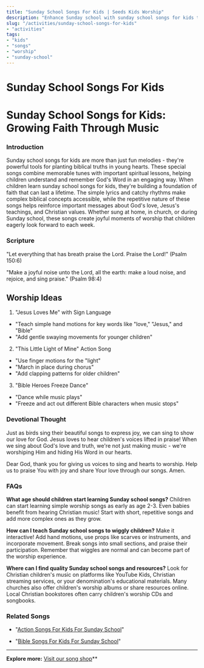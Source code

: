 ```yaml
---
title: "Sunday School Songs For Kids | Seeds Kids Worship"
description: "Enhance Sunday school with sunday school songs for kids that teach faith through music. Educational worship resources for children."
slug: "/activities/sunday-school-songs-for-kids"
- "activities"
tags:
- "kids"
- "songs"
- "worship"
- "sunday-school"
---
```


# Sunday School Songs For Kids

# Sunday School Songs for Kids: Growing Faith Through Music

### Introduction
Sunday school songs for kids are more than just fun melodies - they're powerful tools for planting biblical truths in young hearts. These special songs combine memorable tunes with important spiritual lessons, helping children understand and remember God's Word in an engaging way. When children learn sunday school songs for kids, they're building a foundation of faith that can last a lifetime. The simple lyrics and catchy rhythms make complex biblical concepts accessible, while the repetitive nature of these songs helps reinforce important messages about God's love, Jesus's teachings, and Christian values. Whether sung at home, in church, or during Sunday school, these songs create joyful moments of worship that children eagerly look forward to each week.

### Scripture
"Let everything that has breath praise the Lord. Praise the Lord!" (Psalm 150:6)

"Make a joyful noise unto the Lord, all the earth: make a loud noise, and rejoice, and sing praise." (Psalm 98:4)

## Worship Ideas
1. "Jesus Loves Me" with Sign Language
- "Teach simple hand motions for key words like "love," "Jesus," and "Bible"
- "Add gentle swaying movements for younger children"

2. "This Little Light of Mine" Action Song
- "Use finger motions for the "light"
- "March in place during chorus"
- "Add clapping patterns for older children"

3. "Bible Heroes Freeze Dance"
- "Dance while music plays"
- "Freeze and act out different Bible characters when music stops"

### Devotional Thought
Just as birds sing their beautiful songs to express joy, we can sing to show our love for God. Jesus loves to hear children's voices lifted in praise! When we sing about God's love and truth, we're not just making music - we're worshiping Him and hiding His Word in our hearts.

Dear God, thank you for giving us voices to sing and hearts to worship. Help us to praise You with joy and share Your love through our songs. Amen.

### FAQs
**What age should children start learning Sunday school songs?**
Children can start learning simple worship songs as early as age 2-3. Even babies benefit from hearing Christian music! Start with short, repetitive songs and add more complex ones as they grow.

**How can I teach Sunday school songs to wiggly children?**
Make it interactive! Add hand motions, use props like scarves or instruments, and incorporate movement. Break songs into small sections, and praise their participation. Remember that wiggles are normal and can become part of the worship experience.

**Where can I find quality Sunday school songs and resources?**
Look for Christian children's music on platforms like YouTube Kids, Christian streaming services, or your denomination's educational materials. Many churches also offer children's worship albums or share resources online. Local Christian bookstores often carry children's worship CDs and songbooks.

### Related Songs

- "[Action Songs For Kids For Sunday School](/activities/action-songs-for-kids-for-sunday-school/)"

- "[Bible Songs For Kids For Sunday School](/activities/bible-songs-for-kids-for-sunday-school/)"

---

**Explore more:** [Visit our song shop](https://seedskidsworship.com/shop)**

<!-- Schema Markup -->
<script type="application/ld+json">
{
  "@context": "https://schema.org",
  "@type": "MusicRecording",
  "name": "Sunday School Songs For Kids",
  "byArtist": {
    "@type": "MusicGroup",
    "name": "Seeds Kids Worship"
  },
  "isFamilyFriendly": true,
  "url": "https://seedskidsworship.com/activities/sunday-school-songs-for-kids/"
}
</script>